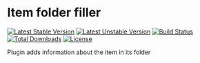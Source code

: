 # Item folder filler #

[![Latest Stable Version](https://poser.pugx.org/anime-db/item-folder-filler-bundle/v/stable.png)](https://packagist.org/packages/anime-db/item-folder-filler-bundle)
[![Latest Unstable Version](https://poser.pugx.org/anime-db/item-folder-filler-bundle/v/unstable.png)](https://packagist.org/packages/anime-db/item-folder-filler-bundle)
[![Build Status](https://travis-ci.org/anime-db/item-folder-filler-bundle.png)](https://travis-ci.org/anime-db/item-folder-filler-bundle)
[![Total Downloads](https://poser.pugx.org/anime-db/item-folder-filler-bundle/downloads.png)](https://packagist.org/packages/anime-db/item-folder-filler-bundle)
[![License](https://poser.pugx.org/anime-db/item-folder-filler-bundle/license.png)](https://packagist.org/packages/anime-db/item-folder-filler-bundle)


Plugin adds information about the item in its folder
